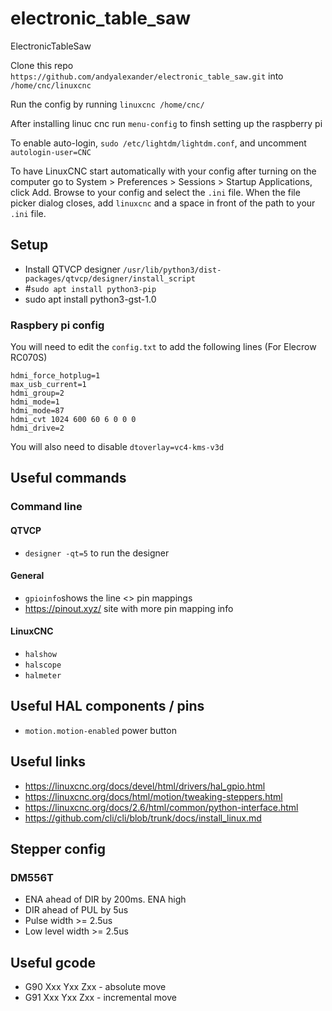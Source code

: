 # electronic_table_saw
ElectronicTableSaw

Clone this repo `https://github.com/andyalexander/electronic_table_saw.git` into `/home/cnc/linuxcnc`

Run the config by running `linuxcnc /home/cnc/`

After installing linuc cnc run `menu-config` to finsh setting up the raspberry pi

To enable auto-login, `sudo /etc/lightdm/lightdm.conf`, and uncomment `autologin-user=CNC`

To have LinuxCNC start automatically with your config after turning on the computer go to System > Preferences > Sessions > Startup Applications, click Add. Browse to your config and select the `.ini` file. When the file picker dialog closes, add `linuxcnc` and a space in front of the path to your `.ini` file.
 
## Setup 

* Install QTVCP designer `/usr/lib/python3/dist-packages/qtvcp/designer/install_script`
* #`sudo apt install python3-pip`
* sudo apt install python3-gst-1.0

### Raspbery pi config

You will need to edit the `config.txt` to add the following lines (For Elecrow RC070S)

```
hdmi_force_hotplug=1
max_usb_current=1
hdmi_group=2
hdmi_mode=1
hdmi_mode=87
hdmi_cvt 1024 600 60 6 0 0 0
hdmi_drive=2
```

You will also need to disable `dtoverlay=vc4-kms-v3d`


## Useful commands

### Command line

#### QTVCP
* `designer -qt=5` to run the designer

#### General

* `gpioinfo`shows the line <> pin mappings
* https://pinout.xyz/ site with more pin mapping info

#### LinuxCNC

* `halshow`
* `halscope`
* `halmeter`


## Useful HAL components / pins

* `motion.motion-enabled` power button


## Useful links

* https://linuxcnc.org/docs/devel/html/drivers/hal_gpio.html
* https://linuxcnc.org/docs/html/motion/tweaking-steppers.html
* https://linuxcnc.org/docs/2.6/html/common/python-interface.html
* https://github.com/cli/cli/blob/trunk/docs/install_linux.md




## Stepper config

### DM556T
* ENA ahead of DIR by 200ms.  ENA high
* DIR ahead of PUL by 5us
* Pulse width >= 2.5us
* Low level width >= 2.5us



## Useful gcode
* G90 Xxx Yxx Zxx - absolute move
* G91 Xxx Yxx Zxx - incremental move
